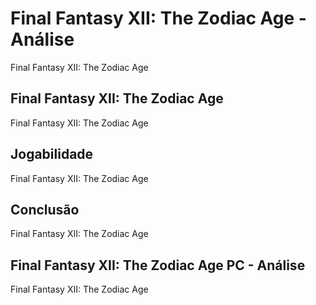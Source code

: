 ---
---

# Final Fantasy XII: The Zodiac Age - Análise

Final Fantasy XII: The Zodiac Age

## Final Fantasy XII: The Zodiac Age

Final Fantasy XII: The Zodiac Age

## Jogabilidade

Final Fantasy XII: The Zodiac Age

## Conclusão

Final Fantasy XII: The Zodiac Age

## Final Fantasy XII: The Zodiac Age PC - Análise

Final Fantasy XII: The Zodiac Age
